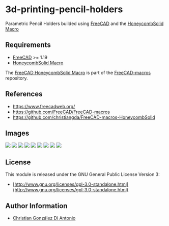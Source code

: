 # 3d-printing-pencil-holders

Parametric Pencil Holders builded using [FreeCAD](https://www.freecadweb.org/) and the [HoneycombSolid Macro](https://github.com/christiangda/FreeCAD-macros-HoneycombSolid)

## Requirements

* [FreeCAD](https://www.freecadweb.org/) >= 1.19
* [HoneycombSolid Macro](https://github.com/christiangda/FreeCAD-macros-HoneycombSolid)

The [FreeCAD HoneycombSolid Macro](https://github.com/christiangda/FreeCAD-macros-HoneycombSolid) is part of the [FreeCAD-macros](https://github.com/FreeCAD/FreeCAD-macros) repository.
## References

* https://www.freecadweb.org/
* https://github.com/FreeCAD/FreeCAD-macros
* https://github.com/christiangda/FreeCAD-macros-HoneycombSolid

## Images

![](images/freecad-1.png)
![](images/freecad-6.png)
![](images/freecad-2.png)
![](images/freecad-3.png)
![](images/freecad-4.png)
![](images/prusaslicer-1.png)
![](images/prusaslicer-2.png)
![](images/prusaslicer-3.png)
![](images/prusaslicer-4.png)

## License

This module is released under the GNU General Public License Version 3:

* [http://www.gnu.org/licenses/gpl-3.0-standalone.html](http://www.gnu.org/licenses/gpl-3.0-standalone.html)

## Author Information

* [Christian González Di Antonio](https://github.com/christiangda)

